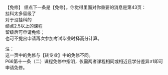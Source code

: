 【免修】
绩点下一条是【免修】。你觉得里面对你重要的消息是第43页：<br>挂科太多留级了<br>对于没挂科的<br>绩点2.5以上的课程<br>留级后可申请免修；<br>也可不提出申请再次参加考试毕业时择高分计算。

注：<br>这一页中的免修与【转专业】中的免修不同。<br>P66第十一条（二）课程免修中指明，仅需两者课程相同或相近且学分差异≤1即可申请免修。

